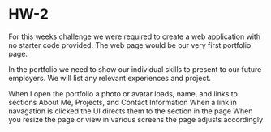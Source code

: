 # HW-2
For this weeks challenge we were required to create a web application with no starter code provided. The web page would be our very first portfolio page. 

In the portfolio we need to show our individual skills to present to our future employers. We will list any relevant experiences and project. 

<!-- Acceptance Criteria -->

When I open the portfolio a photo or avatar loads, name, and links to sections About Me, Projects, and Contact Information
When a link in navagation is clicked the UI directs them to the section in the page
When you resize the page or view in various screens the page adjusts accordingly 